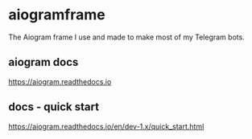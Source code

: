 # aiogramframe
The Aiogram frame I use and made to make most of my Telegram bots.

## aiogram docs
https://aiogram.readthedocs.io

## docs - quick start
https://aiogram.readthedocs.io/en/dev-1.x/quick_start.html
